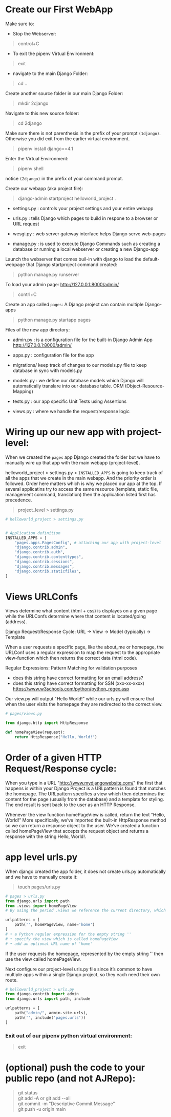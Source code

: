 # Create our First WebApp

Make sure to:

- Stop the Webserver:
> control+C

- To exit the pipenv Virtual Environment: 
> exit

- navigate to the main Django Folder:
> cd ..

Create another source folder in our main Django Folder:
> mkdir 2django

Navigate to this new source folder:
> cd 2django

Make sure there is not parenthesis in the prefix of your prompt `(1django)`. Otherwise you did exit from the earlier virtual environment.

> pipenv install django==4.1
 
 Enter the Virtual Environment:
 > pipenv shell

 notice `(2django)` in the prefix of your command prompt.

Create our webapp (aka project file):
> django-admin startproject helloworld_project .  

- settings.py : controls your project settings and your entire webapp

- urls.py : tells Django which pages to build in respone to a browser or URL request

- wesgi.py : web server gateway interface helps Django serve web-pages

- manage.py : is used to execute Django Commands such as creating a database or running a local webserver or creating a new Django-app

Launch the webserver that comes buil-in with django to load the default-webpage that Django startproject command created:

> python manage.py runserver

To load your admin page:
http://127.0.0.1:8000/admin/

> contrl+C

Create an app called `pages`:
A Django project can contain multiple Django-apps

> python manage.py startapp pages

Files of the new app directory:
- admin.py : is a configuration file for the built-in Django Admin App http://127.0.0.1:8000/admin/

- apps.py : configuration file for the app

- migrations/ keep track of changes to our models.py file to keep database in sync with models.py

- models.py : we define our database models which Django will automatically translare into our database table. ORM (Object-Resource-Mapping)

- tests.py : our app specific Unit Tests using Assertions

- views.py : where we handle the request/response logic

# Wiring up our new app with project-level:

When we created the `pages` app Django created the folder but we have to manually wire up that app with the main webapp (project-level).

helloworld_project > settings.py > `INSTALLED_APPS` is going to keep track of all the apps that we create in the main webapp. And the priority order is followed. Order here matters which is why we placed our app at the top. If several applicatins try to access the same resource (template, static file, management command, translation) then the application listed first has precedence.

> project_level > settings.py

```python
# helloworld_project > settings.py


# Application definition
INSTALLED_APPS = [
    "pages.apps.PagesConfig", # attaching our app with project-level
    "django.contrib.admin",
    "django.contrib.auth",
    "django.contrib.contenttypes",
    "django.contrib.sessions",
    "django.contrib.messages",
    "django.contrib.staticfiles",
]
```

# Views URLConfs
Views determine what content (html + css) is displayes on a given page while the URLConfs determine where that content is located/going (address).

Django Request/Response Cycle: URL -> View -> Model (typically) -> Template

When a user requests a specific page, like the about_me or homepage, the URLConf uses a regular expression to map the request to the appropriate view-function which then returns the correct data (html code).

Regular Expressions: Pattern Matching for validation purposes
- does this string have correct formatting for an email address?
- does this string have correct formatting for SSN (xxx-xx-xxxx)
https://www.w3schools.com/python/python_regex.asp

Our view.py will output "Hello World!" while our urls.py will ensure that when the user visits the homepage they are redirected to the correct view.

```python
# pages/views.py

from django.http import HttpResponse

def homePageView(request):
    return HttpResponse("Hello, World!")
```
# Order of a given HTTP Request/Response cycle:

When you type in a URL "http://www.mydjangowebsite.com/" the first that happens is within your Django Project is a URLpattern is found that matches the homepage. The URLpattern specifies a view which then determines the content for the page (usually from the database) and a template for styling. The end result is sent back to the user as an HTTP Response.

Whenever the view function homePageView is called, return the text “Hello, World!” More specifically, we’ve imported the built-in HttpResponse method so we can return a response object to the user. We’ve created a function called homePageView that accepts the request object and returns a response with the string Hello, World!.

# app level urls.py
When django created the app folder, it does not create urls.py automatically and we have to manually create it:

> touch pages/urls.py

```python
# pages > urls.py
from django.urls import path
from .views import homePageView
# By using the period .views we reference the current directory, which is our pages app containing both views.py and urls.py

urlpatterns = [
    path('', homePageView, name='home')
]
# • a Python regular expression for the empty string ''
# • specify the view which is called homePageView
# • add an optional URL name of 'home'
```
If the user requests the homepage, represented by the empty string '' then use the view called homePageView.

Next configure our project-level urls.py file since it’s common to have multiple apps within a single Django project, so they each need their own route.

```python
# helloworld_project > urls.py
from django.contrib import admin
from django.urls import path, include

urlpatterns = [
    path("admin/", admin.site.urls),
    path('', include('pages.urls'))
]
```
### Exit out of our pipenv python virtual environment:
> exit

# (optional) push the code to your public repo (and not AJRepo):

> git status  
> git add -A  or git add --all  
> git commit -m "Descriptive Commit Message"  
> git push -u origin main  
